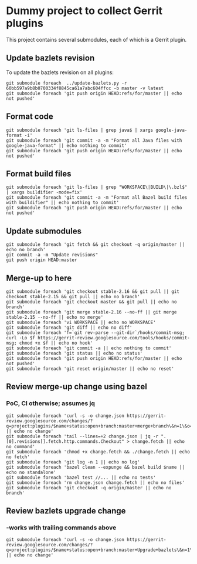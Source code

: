 # Dummy project to collect Gerrit plugins

This project contains several submodules, each of which is a Gerrit plugin.

## Update bazlets revision

To update the bazlets revision on all plugins:

```
git submodule foreach  ../update-bazlets.py -r 60bb597a9b8b0700334f8845ca61a7abc604ffcc -b master -v latest
git submodule foreach 'git push origin HEAD:refs/for/master || echo not pushed'
```

## Format code

```
git submodule foreach 'git ls-files | grep java$ | xargs google-java-format -i'
git submodule foreach 'git commit -a -m "Format all Java files with google-java-format" || echo nothing to commit'
git submodule foreach 'git push origin HEAD:refs/for/master || echo not pushed'
```

## Format build files

```
git submodule foreach 'git ls-files | grep "WORKSPACE\|BUILD\|\.bzl$" | xargs buildifier -mode=fix'
git submodule foreach 'git commit -a -m "Format all Bazel build files with buildifier" || echo nothing to commit'
git submodule foreach 'git push origin HEAD:refs/for/master || echo not pushed'
```

## Update submodules

```
git submodule foreach 'git fetch && git checkout -q origin/master || echo no branch'
git commit -a -m "Update revisions"
git push origin HEAD:master
```

## Merge-up to here

```
git submodule foreach 'git checkout stable-2.16 && git pull || git checkout stable-2.15 && git pull || echo no branch'
git submodule foreach 'git checkout master && git pull || echo no branch'
git submodule foreach 'git merge stable-2.16 --no-ff || git merge stable-2.15 --no-ff || echo no merge'
git submodule foreach 'vi WORKSPACE || echo no WORKSPACE'
git submodule foreach 'git diff || echo no diff'
git submodule foreach 'f=`git rev-parse --git-dir`/hooks/commit-msg; curl -Lo $f https://gerrit-review.googlesource.com/tools/hooks/commit-msg; chmod +x $f || echo no hook'
git submodule foreach 'git commit -a || echo nothing to commit'
git submodule foreach 'git status || echo no status'
git submodule foreach 'git push origin HEAD:refs/for/master || echo not pushed'
git submodule foreach 'git reset origin/master || echo no reset'
```

## Review merge-up change using bazel
### PoC, CI otherwise; assumes jq

```
git submodule foreach 'curl -s -o change.json https://gerrit-review.googlesource.com/changes/?q=project:plugins/$name+status:open+branch:master+merge+branch\&n=1\&o=CURRENT_REVISION\&o=DOWNLOAD_COMMANDS || echo no change'
git submodule foreach 'tail --lines=+2 change.json | jq -r ".[0].revisions[].fetch.http.commands.Checkout" > change.fetch || echo no command'
git submodule foreach 'chmod +x change.fetch && ./change.fetch || echo no fetch'
git submodule foreach 'git log -n 1 || echo no log'
git submodule foreach 'bazel clean --expunge && bazel build $name || echo no standalone'
git submodule foreach 'bazel test //... || echo no tests'
git submodule foreach 'rm change.json change.fetch || echo no files'
git submodule foreach 'git checkout -q origin/master || echo no branch'
```

## Review bazlets upgrade change
### -works with trailing commands above

```
git submodule foreach 'curl -s -o change.json https://gerrit-review.googlesource.com/changes/?q=project:plugins/$name+status:open+branch:master+Upgrade+bazlets\&n=1\&o=CURRENT_REVISION\&o=DOWNLOAD_COMMANDS || echo no change'
```

